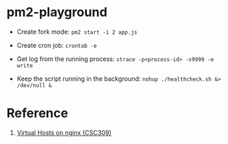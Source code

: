 # pm2-playground

- Create fork mode: `pm2 start -i 2 app.js`

- Create cron job: `crontab -e`

<!-- - Crontab config: `* * * * * /root/pm2-playground/healthcheck.sh >> /tmp/crontab.log ` -->

- Get log from the running process: `strace -p<process-id> -s9999 -e write`


- Keep the script running in the background: `nohup ./healthcheck.sh &> /dev/null &`




# Reference

1. [Virtual Hosts on nginx (CSC309)](https://gist.github.com/soheilhy/8b94347ff8336d971ad0)

